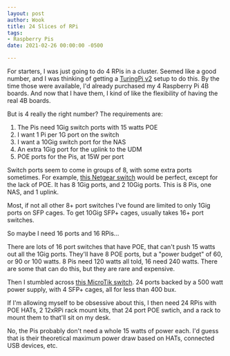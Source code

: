 ```yaml
---
layout: post
author: Wook
title: 24 Slices of RPi
tags:
- Raspberry Pis
date: 2021-02-26 00:00:00 -0500

---
```

For starters, I was just going to do 4 RPis in a cluster.  Seemed like a good number, and I was thinking of getting a [TuringPi v2](https://turingpi.com/v2/) setup to do this.  By the time those were available, I'd already purchased my 4 Raspberry Pi 4B boards.  And now that I have them, I kind of like the flexibility of having the real 4B boards.

But is 4 really the right number?  The requirements are:

1. The Pis need 1Gig switch ports with 15 watts POE
2. I want 1 Pi per 1G port on the switch
3. I want a 10Gig switch port for the NAS
4. An extra 1Gig port for the uplink to the UDM
5. POE ports for the Pis, at 15W per port

Switch ports seem to come in groups of 8, with some extra ports sometimes.  For example, [this Netgear switch](https://www.amazon.com/NETGEAR-Ethernet-Unmanaged-Multi-Gig-Protection/dp/B076642YPN) would be perfect, except for the lack of POE.  It has 8 1Gig ports, and 2 10Gig ports.  This is 8 Pis, one NAS, and 1 uplink.

Most, if not all other 8+ port switches I've found are limited to only 1Gig ports on SFP cages.  To get 10Gig SFP+ cages, usually takes 16+ port switches.

So maybe I need 16 ports and 16 RPis...

There are lots of 16 port switches that have POE, that can't push 15 watts out all the 1Gig ports.  They'll have 8 POE ports, but a "power budget" of 60, or 90 or 100 watts.  8 Pis need 120 watts all told, 16 need 240 watts.  There are some that can do this, but they are rare and expensive.

Then I stumbled across [this MicroTik switch](https://mikrotik.com/product/crs328_24p_4s_rm).  24 ports backed by a 500 watt power supply, with 4 SFP+ cages, all for less than 400 bux.

If I'm allowing myself to be obsessive about this, I then need 24 RPis with POE HATs, 2 12xRPi rack mount kits, that 24 port POE swtich, and a rack to mount them to that'll sit on my desk.

No, the Pis probably don't need a whole 15 watts of power each.  I'd guess that is their theoretical maximum power draw based on HATs, connected USB devices, etc.